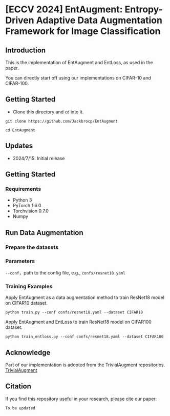 # [ECCV 2024] EntAugment: Entropy-Driven Adaptive Data Augmentation Framework for Image Classification

## Introduction
This is the implementation of EntAugment and EntLoss, as used in the paper.

You can directly start off using our implementations on CIFAR-10 and CIFAR-100.

## Getting Started
- Clone this directory and `cd`  into it.
 
`git clone https://github.com/Jackbrocp/EntAugment` 

`cd EntAugment`

## Updates
- 2024/7/15: Initial release

## Getting Started
### Requirements
- Python 3
- PyTorch 1.6.0
- Torchvision 0.7.0
- Numpy
<!-- Install a fitting Pytorch version for your setup with GPU support, as our implementation  -->

## Run Data Augmentation
### Prepare the datasets

### Parameters
```--conf```，path to the config file, e.g., ```confs/resnet18.yaml```

### Training Examples
Apply EntAugment as a data augmentation method to train ResNet18 model on CIFAR10 dataset.

```python train.py --conf confs/resnet18.yaml --dataset CIFAR10```

Apply EntAugment and EntLoss to train ResNet18 model on CIFAR100 dataset.

```python train_entloss.py --conf confs/resnet18.yaml --dataset CIFAR100```

## Acknowledge 
Part of our implementation is adopted from the TrivialAugment repositories.
[TrivialAugment](https://github.com/automl/trivialaugment)

## Citation
If you find this repository useful in your research, please cite our paper:

`
To be updated
`
